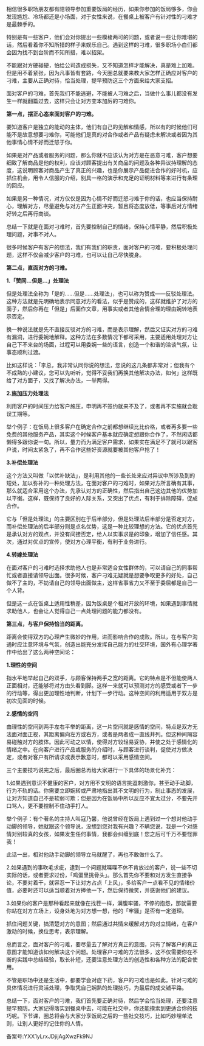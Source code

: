 相信很多职场朋友都有陪领导参加重要饭局的经历，如果你参加的饭局够多，你会发现尴尬、冷场都还是小场面，对于女性来说，在餐桌上被客户有针对性的刁难才是最棘手的。

特别是有一些客户，他们会对你提出一些模棱两可的问题，或者说一些让你难堪的话，然后看着你不知所措的样子来娱乐自己。遇到这样的刁难，很多职场小白们都会因为找不到台阶而不知所措，难以招架。

不能跟对方硬碰硬，怕给公司造成损失，又不知道怎样才能解决，真是难上加难。但是用不着紧张，因为凡事皆有套路，今天圈总就要来教大家怎样正确应对客户的刁难，主要从正确对待，恰当处理，提早预防这三个方面来给大家支招。

面对客户的刁难，首先我们不能逃避，不能被人刁难之后，当做什么事儿都没有发生一样就翻篇过去，这样只会让对方变本加厉的刁难你。

**第一点，摆正心态来面对客户的刁难。**

要知道客户是独立的能动的主体，他们有自己的见解和情感，所以有的时候他们可能不是故意想要刁难你，可能他们是真的对合作或者产品有疑虑未解决或者因为其他事情心情不好而迁怒于你。

如果是对产品或者服务的问题，那么你就不应该认为对方是在恶意刁难，客户想要细致了解商品是他的权利，应该对顾客提出有关商品的问题及各种异议持理解的态度，这说明顾客对商品产生了真正的兴趣，也是你展示产品促进合作的好时机，应抓住机会，用令人信服的介绍，别具一格的演示和充足的证明材料等来进行有条理的回应。

如果是另一种情况，对方仅仅是因为心情不好而迁怒刁难于你的话，也应当保持耐心，理解对方，尽量避免与对方产生正面冲突，暂且将态度放低，等事后对方情绪好转之后再行商谈。

总结一下就是在面对刁难时，首先要控制自己的情绪，保持心情平静，然后积极处理问题，对事不对人。

很多时候客户有客户的想法，我们有我们的职责，面对客户的刁难，要积极处理问题，这样不仅会减少客户的刁难，也可以让自己尽快脱身。

**第二点，直面对方的刁难。**

**1.「赞同...但是...」处理法**

但是处理法全称为「是的……但是……处理法」，也可以称为赞成——反驳处理法。这种方法就是先明确地表示同意对方的看法，似乎是赞成的，这样就维护了对方的面子，然后你再在「但是」后面作文章，用事实或者其他合情合理的理由婉转地表示否定。

换一种说法就是先不直接反驳对方的刁难，而是表示理解，然后又证实对方的刁难有漏洞，进行委婉地解释。这种方法在多数情况下都可采用，主要适用处理对方让自己下不来台的场面，过程可以用委婉一些的语言，创造一个和谐的洽谈气氛，让事态顺利过渡。

比如这样说：「李总，我非常认同你说的想法，您说的这几条都非常对；但我有个不成熟的小建议，您可以先听听，觉得不妥我们再换其他解决办法，如何」这样既给了对方面子，又找了解决办法，一举两得。

**2.施加压力处理法**

利用客户的时间压力给客户施压，申明再不签约就来不及了，或者再不实施就会耽误工期等。

举个例子：在饭局上很多客户在确定合作之前都想继续比比价格，或者再多要一些免费的其他服务产品，其实这个时候客户基本就应确定想跟你合作了，不然闲话都懒得多跟你说一句。所以，量力而为满足客户需求，如果实在满足不了就可以跟客户说，时间太紧急了，再不合作这些好资源就要被其他客户抢了！

**3.补偿处理法**

这个方法又叫做「以优补缺法」，是利用其他的一些长处来应对异议中所涉及到的短处，加以弥补的一种处理方法，在面对客户的刁难时，如果对方所言确有其事，那么就适合采用这个办法，先承认对方的正确性，然后指出自己这边其他的优势加以平衡。这样，既保持了良好的人际关系，又突出了优点，有利于排除障碍，促成合作。

它与「但是处理法」的主要区别在于后半部分，但是处理法后半部分是否定对方，而补偿处理法的后半部分则是点名优势，这是一种比较理想的方法。它的优点首先是承认对方的观点，并没有间接否定，给人以实事求是的印象，增加了信任感。其次，通过对优点的宣传，使对方心理平衡，有利于业务进行。

**4.转嫁处理法**

在面对客户的刁难时选择求助他人也是非常适合女性群体的，可以请自己的同事帮忙或者直接请领导出面。很多时候，客户刁难无疑就是想要争取更多的好处，自己做不了主的，不妨请自己的领导出面做主，这样省事省力又不至于委屈都是自己一个人背。

但是这一点在饭桌上适用性稍差，因为饭桌是个相对开放的环境，如果遇到事情就求助他人，也会让人觉得自己一点处理问题的能力都没有。

**第三点，与客户保持恰当的距离。**

距离会使得双方的心理产生微妙的作用，进而影响合作的成败。所以，在与客户沟通时应注意环境与气氛，创造出能充分发挥自己能力的社交环境，国外有心理学著作中给出了这么两种空间论：

**1.理性的空间**

指水平地举起自己的双手，与顾客保持两手之宽的距离。它的特点是不但能使两人正面相对，还能够将对方由头看到脚。这样一来就可以预测对方的感受或者下一步的行动等，得出更加理性地判断，计划下一步行动。这种空间的利用适用于双方是初次见面的时候。

**2.感情的空间**

由理性的空间到两手左右平举的距离，这一片空间就是感情的空间，特点是双方无法面对面正视，其距离偏向左方或右方，或者是两者成一直线并列。但这种间隔容易碰触对方的肢体。因此可动之以情，使得对方较轻易妥协，并使之处于感情化的情绪之中。在向客户进行产品或服务的介绍时，与顾客进行谈判，促使对方做决定，或者对客户有所请求或表示歉意时，都可以采用感情空间。

三个主要技巧说完之后，最后圈总再给大家进行一下具体的场景化补充：

1.如果遇到意识不健康的客户，对方用不文明的语言挑逗刺激你，甚至动手动脚，行为不轨的话。你需要立即婉转或严肃地指出其不文明的行为，制止事态的发展，让对方知道自己不是软弱可欺；但是因为在饭局中所以反应不宜太过分，不要先开口骂人，更不要控制不住动手打人。

举个例子：有个著名的主持人叫寇乃馨，他说曾经在饭局上遇到过一个想对他动手动脚的领导，她就跟这个领导说，没想到您对我有兴趣？不瞒您说，我是一个对感情对别较真的女孩，如果发生任何事情，我都会纠缠到底！您之后可千万不要怪罪我！

此话一出，相对他动手动脚的领导立马就醒了，再也不敢做什么了。

2.如果遇到的事吹毛求疵，逮到一个问题就喋喋不休不肯放过的客户，说一些不切实际的话，或者要求过份，「鸡蛋里挑骨头」。那么首先你不要和对方发生直接争论，不要对着干，就容忍一下让对方占点「上风」，多给客户一点看不见的情绪价值，必要时还可以适当顺着对方捧他一下，然后保持微笑，并感谢他们的建议。

3.如果你的客户是那种看起来就像在找茬一样，满腹牢骚，不停的抱怨，那就需要你站在对方立场上，设身处地为对方想一想，他的「牢骚」是否有一定道理。

抓住问题关键，搞清楚对方的意图；然后通过共情来缓解对方的对立情绪，在客户激动的时候，换位思考，表示理解。

总而言之，面对客户的刁难，要尽量去了解对方真正的意图，只有了解客户的真正意图才能知道该如何解决这个问题。处理客户刁难的方法很多，这不仅需要你在不断的实践中总结经验，取长补短，还要注意处理方法的创造性和各种方法的配合使用。

不管是职场中还是生活中，都要学会对症下药，客户的刁难也是如此。针对刁难的具体情况进行灵活处理，争取凭自己娴熟的处理技巧，为最后的成交铺平路。

总结一下，面对客户的刁难，我们首先要正确对待，然后学会恰当处理，还要注意提早预防。大家记得落实到餐桌中去，可能在社交中，你还能摸索到更适合你的技巧呢。下节课，圈总将会与大家分享饭局之后的一些社交技巧，比如巧妙埋单法则，让别人更好的记住你的人情。

备案号:YXX1yLrxJDjijAgXwzFk9NJ